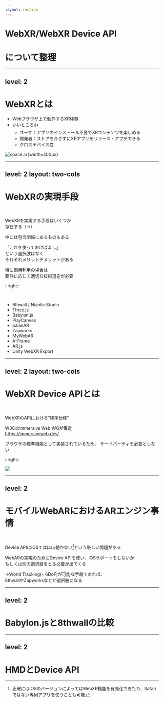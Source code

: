 ```yaml
---
layout: section
---
```


# WebXR/WebXR Device API
# について整理

---
level: 2
---

# WebXRとは

- Webブラウザ上で動作するXR体験
- いいところ👍
  - ユーザ：アプリのインストール不要でXRコンテンツを楽しめる
  - 開発者：ストアを介さずにXRアプリをリリース・アプデできる
  - クロスデバイス性

![space ar](/spacear.png){width=400px}

---
level: 2
layout: two-cols
---

# WebXRの実現手段

<br />

WebXRを実現する手段はいくつか<br />存在する（→）

中には包含関係にあるものもある

「これを使っておけばよし」  
という選択肢はなく  
それぞれメリットデメリットがある

特に商用利用の場合は  
要件に応じて適切な技術選定が必要


::right::

<br/>

- 8thwall / Niantic Studio
- Three.js
- Babylon.js
- PlayCanvas
- palanAR
- Zapworks
- MyWebAR
- A-Frame
- AR.js
- Unity WebXR Export

---
level: 2
layout: two-cols
---

# WebXR Device APIとは
<br/>

WebXRのAPIにおける”標準仕様”

W3CのImmersive Web WGが策定  
https://immersiveweb.dev/

ブラウザの標準機能として実装されているため、
サードパーティを必要としない

::right::

<img src="https://immersiveweb.dev/webxr-logo.svg" class="ml-5 mt-30"/>

---
level: 2
---

# モバイルWebARにおけるARエンジン事情
<br />

Device APIはiOSではほぼ動かない[^1]という厳しい問題がある

WebARの実現のためにDevice APIを使い、iOSサポートをしないか  
もしくは別の選択肢をとる必要が出てくる

→World Tracking(= 6DoF)が可能な手段であれば、  
8thwallやZapworksなどが選択肢になる

[^1]:正確にはiOSのバージョンによってはWebXR機能を有効化できたり、Safariではない専用アプリを使うことも可能

<style>
  .footnote-item, .footnote-item p{
    font-size:13px
  }
</style>

---
level: 2
---

# Babylon.jsと8thwallの比較

---
level: 2
---

# HMDとDevice API
